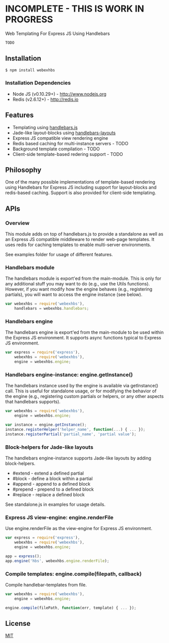 # INCOMPLETE - THIS IS WORK IN PROGRESS

  Web Templating For Express JS Using Handlebars

```js
TODO
```

## Installation

```bash
$ npm install webexhbs
```

### Installation Dependencies

  * Node JS (v0.10.29+) - http://www.nodejs.org
  * Redis (v2.6.12+) - http://redis.io

## Features

  * Templating using [handlebars.js](https://github.com/wycats/handlebars.js)
  * Jade-like layout-blocks using [handlebars-layouts](https://github.com/shannonmoeller/handlebars-layouts)
  * Express JS compatible view rendering engine
  * Redis based caching for multi-instance servers - TODO
  * Background template compilation - TODO
  * Client-side template-based redering support - TODO

## Philosophy

  One of the many possible implementations of template-based rendering using Handlebars
  for Express JS including support for layout-blocks and redis-based caching. Support
  is also provided for client-side templating.

## APIs

### Overview

  This module adds on top of handlebars.js to provide a standalone as well as an Express JS 
  compatible middleware to render web-page templates. It uses redis for caching templates to
  enable multi-server environments.

  See examples folder for usage of different features.

### Handlebars module

  The handlebars module is export'ed from the main-module. This is only for any additional stuff
  you may want to do (e.g., use the Utils functions). However, if you want modify how the engine
  behaves (e.g., registering partials), you will want to access the engine instance (see below).
  

```js
var webexhbs = require('webexhbs'),
    handlebars = webexhbs.handlebars;
```

### Handlebars engine

  The handlebars engine is export'ed from the main-module to be used within the Express JS
  environment. It supports async functions typical to Express JS environment.

```js
var express = require('express'),
    webexhbs = require('webexhbs'),
    engine = webexhbs.engine;
```

### Handlebars engine-instance: engine.getInstance()

  The handlebars instance used by the engine is available via getInstance() call. This is useful
  for standalone usage, or for modifying the behavior of the engine (e.g., registering custom 
  partials or helpers, or any other aspects that handlebars supports).

```js
var webexhbs = require('webexhbs'),
    engine = webexhbs.engine;

var instance = engine.getInstance();
instance.registerHelper('helper_name', function(...) { ... });
instance.registerPartial('partial_name', 'partial value');
```

### Block-helpers for Jade-like layouts

  The handlebars engine-instance supports Jade-like layouts by adding block-helpers.
  * #extend - extend a defined partial
  * #block - define a block within a partial
  * #append - append to a defined block
  * #prepend - prepend to a defined block
  * #replace - replace a defined block

  See standalone.js in examples for usage details.

### Express JS view-engine: engine.renderFile

  Use engine.renderFile as the view-engine for Express JS  environment.

```js
var express = require('express'),
    webexhbs = require('webexhbs'),
    engine = webexhbs.engine;

app = express();
app.engine('hbs', webexhbs.engine.renderFile);
```

### Compile templates: engine.compile(filepath, callback)

  Compile handlebar-templates from file.

```js
var webexhbs = require('webexhbs'),
    engine = webexhbs.engine;

engine.compile(filePath, function(err, template) { ... });
```

## License

  [MIT](LICENSE)
